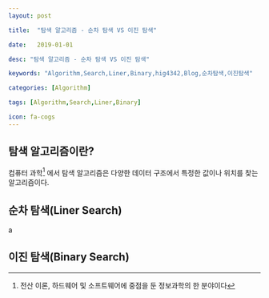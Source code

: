 ```yaml
---
layout: post
title:  "탐색 알고리즘 - 순차 탐색 VS 이진 탐색"
date:   2019-01-01
desc: "탐색 알고리즘 - 순차 탐색 VS 이진 탐색"
keywords: "Algorithm,Search,Liner,Binary,hig4342,Blog,순차탐색,이진탐색"
categories: [Algorithm]
tags: [Algorithm,Search,Liner,Binary]
icon: fa-cogs
---
```



## 탐색 알고리즘이란?
컴퓨터 과학[^1] 에서 탐색 알고리즘은 다양한 데이터 구조에서 특정한 값이나 위치를 찾는 알고리즘이다.
## 순차 탐색(Liner Search)
a
## 이진 탐색(Binary Search)

[^1]: 전산 이론, 하드웨어 및 소프트웨어에 중점을 둔 정보과학의 한 분야이다
